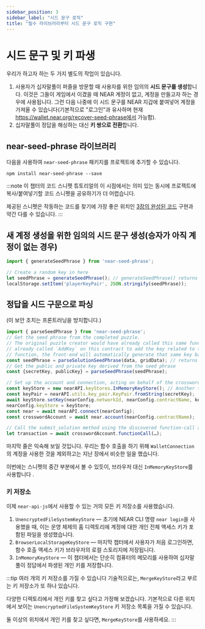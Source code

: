 ```yaml
---
sidebar_position: 3
sidebar_label: "시드 문구 로직"
title: "필수 라이브러리부터 시드 문구 로직 구현"
---
```


# 시드 문구 및 키 파생

우리가 하고자 하는 두 가지 별도의 작업이 있습니다.

1. 사용자가 십자말풀이 퍼즐을 방문할 때 사용자를 위한 임의의 **시드 문구를 생성**합니다. 이것은 그들이 게임에서 이겼을 때 NEAR 계정이 없고, 계정을 만들고자 하는 경우에 사용됩니다. 그런 다음 나중에 이 시드 문구를 NEAR 지갑에 붙여넣어 계정을 가져올 수 있습니다(기본적으로 "로그인"과 유사하며 현재 https://wallet.near.org/recover-seed-phrase에서 가능함).
2. 십자말풀이 정답을 해싱하는 대신 **키 쌍으로 전환**합니다.

## near-seed-phrase 라이브러리

다음을 사용하여 `near-seed-phrase` 패키지를 프로젝트에 추가할 수 있습니다.

    npm install near-seed-phrase --save

:::note 이 챕터의 코드 스니펫
튜토리얼의 이 시점에서는 의미 있는 동시에 프로젝트에 복사/붙여넣기할 코드 스니펫을 공유하기가 더 어렵습니다.

제공된 스니펫은 작동하는 코드를 찾기에 가장 좋은 위치인 [3장의 완성된 코드](https://github.com/near-examples/crossword-tutorial-chapter-3) 구현과 약간 다를 수 있습니다.
:::

## 새 계정 생성을 위한 임의의 시드 문구 생성(승자가 아직 계정이 없는 경우)

```js
import { generateSeedPhrase } from 'near-seed-phrase';

// Create a random key in here
let seedPhrase = generateSeedPhrase(); // generateSeedPhrase() returns an object {seedPhrase, publicKey, secretKey}
localStorage.setItem('playerKeyPair', JSON.stringify(seedPhrase));
```

## 정답을 시드 구문으로 파싱

(이 보안 조치는 프론트러닝을 방지합니다.)

```js
import { parseSeedPhrase } from 'near-seed-phrase';
// Get the seed phrase from the completed puzzle. 
// The original puzzle creator would have already called this same function with the same inputs and would have 
// already called `AddKey` on this contract to add the key related to this seed phrase. Here, using this deterministic 
// function, the front-end will automatically generate that same key based on the inputs from the winner.
const seedPhrase = parseSolutionSeedPhrase(data, gridData); // returns a string of space-separated words
// Get the public and private key derived from the seed phrase
const {secretKey, publicKey} = parseSeedPhrase(seedPhrase);

// Set up the account and connection, acting on behalf of the crossword account
const keyStore = new nearAPI.keyStores.InMemoryKeyStore(); // Another type of key
const keyPair = nearAPI.utils.key_pair.KeyPair.fromString(secretKey);
await keyStore.setKey(nearConfig.networkId, nearConfig.contractName, keyPair);
nearConfig.keyStore = keyStore;
const near = await nearAPI.connect(nearConfig);
const crosswordAccount = await near.account(nearConfig.contractName);

// Call the submit_solution method using the discovered function-call access key
let transaction = await crosswordAccount.functionCall(…);
```

마지막 줄은 익숙해 보일 것입니다. 우리는 함수 호출을 하기 위해 `WalletConnection`의 계정을 사용한 것을 제외하고는 지난 장에서 비슷한 일을 했습니다.

이번에는 스니펫의 중간 부분에서 볼 수 있듯이, 브라우저 대신 `InMemoryKeyStore`를 사용합니다 .

### 키 저장소

이제 `near-api-js`에서 사용할 수 있는 거의 모든 키 저장소를 사용했습니다.

1. `UnencryptedFileSystemKeyStore` — 초기에 NEAR CLI 명령 `near login`을 사용했을 때, 이는 운영 체제의 홈 디렉토리에 계정에 대한 개인 전체 액세스 키가 포함된 파일을 생성했습니다.
2. `BrowserLocalStorageKeyStore` — 마지막 챕터에서 사용자가 처음 로그인하면, 함수 호출 액세스 키가 브라우저의 로컬 스토리지에 저장됩니다.
3. `InMemoryKeyStore` — 이 챕터에서는 단순히 컴퓨터의 메모리를 사용하여 십자말풀이 정답에서 파생된 개인 키를 저장합니다.

:::tip 여러 개의 키 저장소를 가질 수 있습니다
기술적으로는, `MergeKeyStore`라고 부르는 키 저장소가 또 하나 있습니다.

다양한 디렉토리에서 개인 키를 찾고 싶다고 가정해 보겠습니다. 기본적으로 다른 위치에서 보이는 `UnencryptedFileSystemKeyStore` 키 저장소 목록을 가질 수 있습니다.

둘 이상의 위치에서 개인 키를 찾고 싶다면, `MergeKeyStore`를 사용하세요.
:::
